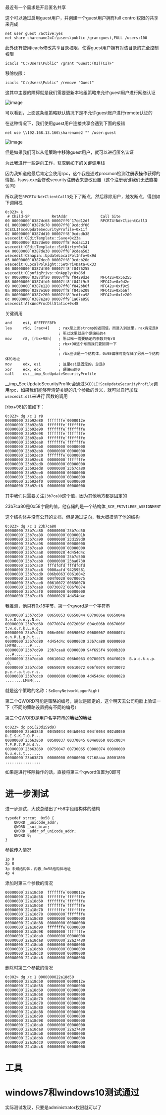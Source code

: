 最近有一个需求是开启匿名共享

这个可以通过启用guest用户，并创建一个guest用户拥有full control权限的共享来完成
```
net user guest /active:yes
net share sharename2=C:\users\public /gran:guest,FULL /users:100
```

此外还有使用icacls修改共享目录权限，使得guest用户拥有对该目录的完全控制权限

```
icacls "C:\Users\Public" /grant "Guest:(OI)(CI)F"
```

移除权限：

```
icacls "C:\Users\Public" /remove "Guest"
```

这其中主要的障碍就是我们需要更新本地组策略来允许guest用户进行网络认证

![image](https://github.com/wqreytuk/local_policy_editor_study/assets/48377190/a347d5a2-af9f-4ea5-a0ce-2540a7ad4fd2)

可以看到，上面这条组策略默认情况下是不允许guest账户进行remote认证的

在这种情况下，我们使用guest用户连接共享会遇到下面的报错

```
net use \\192.168.13.166\sharename2 "" /user:guest
```

![image](https://github.com/wqreytuk/local_policy_editor_study/assets/48377190/81e848a2-3ae6-40e9-99dc-5980b16e8897)


但是如果我们可以从组策略中移除guest用户，就可以进行匿名认证

为此我进行一些逆向工作，获取到如下的关键调用栈

因为我知道他最后肯定会使用rpc，这个我是通过procmon检测注册表操作获得的情报，lsass.exe会修改security注册表来更改设置（这个注册表键我们无法直接访问）

所以我在`RPCRT4!NdrClientCall3`处下了断点，然后移除用户，触发断点，得到如下调用栈

```
0:023> k
 # Child-SP          RetAddr               Call Site
00 00000000`0387dc68 00007ff9`17cd12df     RPCRT4!NdrClientCall3
01 00000000`0387dc70 00007ff8`9cdcdf06     SCECLI!SceUpdateSecurityProfile+0x11f
02 00000000`0387dd10 00007ff8`9cdcdb38     wsecedit!CEditTemplate::Save+0x23a
03 00000000`0387de00 00007ff8`9cdac121     wsecedit!CEditTemplate::SetDirty+0x34
04 00000000`0387de30 00007ff8`9cdea583     wsecedit!CSnapin::UpdateLocalPolInfo+0x9d
05 00000000`0387dec0 00007ff8`9cdcb20d     wsecedit!CLocalPolRight::SetPrivData+0x33
06 00000000`0387df00 00007ff8`f8476255     wsecedit!CConfigPrivs::OnApply+0x86d
07 00000000`0387dfa0 00007ff8`f8429d2e     MFC42u+0x56255
08 00000000`0387dfd0 00007ff8`f842f9c5     MFC42u+0x9d2e
09 00000000`0387e120 00007ff8`f842bb6f     MFC42u+0xf9c5
0a 00000000`0387e160 00007ff8`f843e209     MFC42u+0xbb6f
0b 00000000`0387e260 00007ff8`9cdfca98     MFC42u+0x1e209
0c 00000000`0387e2a0 00007ff9`1a67e858     wsecedit!AfxWndProcDllStatic+0x48
```


关键调用

```
and     esi, 0FFFFFF8Fh
lea     r9d, [rax+4]    ; rax是上面strcmp的返回值，而进入到这里，rax肯定是0
                        ; 所以这里就是个硬编码的4
mov     r8, [rbx+98h]   ; 所以唯一需要确定的参数只有r8
                        ; rbx+98这个东西我们要回溯一下
                        ;
                        ; rbx应该是一个结构体，0x98偏移可能存储了另外一个结构体的地址
mov     edx, esi        ; 这里esi是固定的，总是8
xor     ecx, ecx        ; 硬编码的0
call    cs:__imp_SceUpdateSecurityProfile
```
__imp_SceUpdateSecurityProfile会通过`SCECLI!SceUpdateSecurityProfile`调用rpc，如果我们能够弄清楚关键的几个参数的含义，就可以自行加载`wsecedit.dll`来进行
函数的调用


[rbx+98]的值如下：

```
0:023> dq /c 1 r8
00000000`23b92e80  fffffffe`0000012e
00000000`23b92e88  fffffffe`fffffffe
00000000`23b92e90  fffffffe`fffffffe
00000000`23b92e98  fffffffe`fffffffe
00000000`23b92ea0  fffffffe`fffffffe
00000000`23b92ea8  fffffffe`fffffffe
00000000`23b92eb0  00000000`00000000
00000000`23b92eb8  00000000`00000000
00000000`23b92ec0  fffffffe`00000000
00000000`23b92ec8  00000000`fffffffe
00000000`23b92ed0  00000000`00000000
00000000`23b92ed8  00000000`23b7ca80
00000000`23b92ee0  00000000`00000000
00000000`23b92ee8  00000000`00000000
00000000`23b92ef0  00000000`00000000
00000000`23b92ef8  00000000`00000000
```

其中我们只需要关注`23b7ca80`这个值，因为其他地方都是固定的

23b7ca80是0x58字段的值，他存储的是一个结构体`_SCE_PRIVILEGE_ASSIGNMENT`

这个结构体并没有公开的文档，但是通过逆向，我大概摸清了他的结构

```
0:023> dq /c 1 23b7ca80
00000000`23b7ca80  00000000`23b7cd50
00000000`23b7ca88  00000000`0000001b
00000000`23b7ca90  00000000`23d159d0
00000000`23b7ca98  00000000`00000000
00000000`23b7caa0  00000000`00000000
00000000`23b7caa8  00000028`4d454d4c
00000000`23b7cab0  00000000`23b7c500
00000000`23b7cab8  00000000`23ba0730
00000000`23b7cac0  fffdfdfd`fffdfdfd
00000000`23b7cac8  9000aafd`94259581
00000000`23b7cad0  006b0063`00610042
00000000`23b7cad8  004f0020`00700075
00000000`23b7cae0  00610072`00650070
00000000`23b7cae8  00730072`006f0074
00000000`23b7caf0  00000000`00000000
00000000`23b7caf8  00000028`4d454d4c
```


我推测，他只有0x18字节，第一个qword是一个字符串
```
00000000`23b7cd50  00650053 00650044 0079006e 0065004e  S.e.D.e.n.y.N.e.
00000000`23b7cd60  00770074 0072006f 004c006b 0067006f  t.w.o.r.k.L.o.g.
00000000`23b7cd70  006e006f 00690052 00680067 00000074  o.n.R.i.g.h.t...
00000000`23b7cd80  4d454d4c 00000030 23b7ca80 00000000  LMEM0......#....
00000000`23b7cd90  23b7caa8 00000000 94f695f4 9000b300  ...#............
00000000`23b7cda0  00610042 006b0063 00700075 004f0020  B.a.c.k.u.p. .O.
00000000`23b7cdb0  00650070 00610072 006f0074 00730072  p.e.r.a.t.o.r.s.
00000000`23b7cdc0  00000000 00000000 4d454d4c 00000028  ........LMEM(...
```

就是这个策略的名称：`SeDenyNetworkLogonRight`

第二个QWORD可能是策略的编号，貌似是固定的，这个明天去公司电脑上验证一下（不同的策略设置拥有不同的编号）

第三个QWORD是用户名字符串的**地址的地址**

```
0:023> dc poi(23d159d0)
00000000`23b63840  00450044 004b0053 004f0054 002d0050  D.E.S.K.T.O.P.-.
00000000`23b63850  00500037 00370045 004e0050 005c0034  7.P.E.7.P.N.4.\.
00000000`23b63860  00750047 00730065 00000074 00000000  G.u.e.s.t.......
00000000`23b63870  00000000 00000000 97168aaa 80001800  ................
```

如果是进行移除操作的话，直接将第三个qword值置为0即可



# 进一步测试

进一步测试，大致总结出了+58字段结构体的结构
```
typedef strcut _0x58 {
    QWORD _unicode_addr;
    QWORD _sui_bian;
    QWORD _addr_of_unicode_addr;
    QWORD 0;
}
```


参数传入情况
```
1p 0
2p 8
3p 未知结构体，内嵌_0x58结构体地址
4p 4
```

添加时第三个参数的情况

```
00000000`22a18d50  fffffffe`0000012e
00000000`22a18d58  fffffffe`fffffffe
00000000`22a18d60  fffffffe`fffffffe
00000000`22a18d68  fffffffe`fffffffe
00000000`22a18d70  fffffffe`fffffffe
00000000`22a18d78  00000000`fffffffe
00000000`22a18d80  00000000`00000000
00000000`22a18d88  00000000`00000000
00000000`22a18d90  fffffffe`00000000
00000000`22a18d98  00000000`fffffffe
00000000`22a18da0  00000000`00000000
00000000`22a18da8  00000000`22a27480
00000000`22a18db0  00000000`00000000
00000000`22a18db8  00000000`00000000
00000000`22a18dc0  00000000`00000000
00000000`22a18dc8  00000000`00000000
```

删除时第三个参数的情况

```
0:002> dq /c 1 0000000022a18d50  
00000000`22a18d50  00000000`0000012e
00000000`22a18d58  00000000`00000000
00000000`22a18d60  00000000`00000000
00000000`22a18d68  00000000`00000000
00000000`22a18d70  00000000`00000000
00000000`22a18d78  00000000`00000000
00000000`22a18d80  00000000`00000000
00000000`22a18d88  00000000`00000000
00000000`22a18d90  00000000`00000000
00000000`22a18d98  00000000`00000000
00000000`22a18da0  00000000`00000000
00000000`22a18da8  00000000`22a27480
00000000`22a18db0  00000000`00000000
00000000`22a18db8  00000000`00000000
00000000`22a18dc0  00000000`00000000
00000000`22a18dc8  00000000`00000000

```


# 工具



# windows7和windows10测试通过

实际测试发现，只要是administrator权限就可以了
